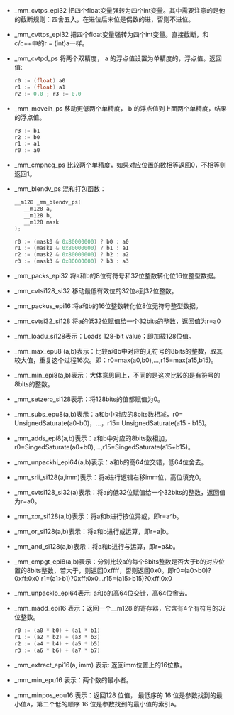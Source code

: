 - _mm_cvtps_epi32 把四个float变量强转为四个int变量。其中需要注意的是他的截断规则：四舍五入，在进位后末位是偶数的进，否则不进位。

- _mm_cvttps_epi32 把四个float变量强转为四个int变量。直接截断，和c/c++中的r = (int)a一样。

- _mm_cvtpd_ps 将两个双精度， a 的浮点值设置为单精度的，浮点值。返回值:

  ```c++
  r0 := (float) a0
  r1 := (float) a1
  r2 := 0.0 ; r3 := 0.0
  ```

- _mm_movelh_ps 移动更低两个单精度， b 的浮点值到上面两个单精度，结果的浮点值。

  ```c++
  r3 := b1
  r2 := b0
  r1 := a1
  r0 := a0
  ```

- _mm_cmpneq_ps 比较两个单精度，如果对应位置的数相等返回0，不相等则返回1。

- _mm_blendv_ps 混和打包函数：

  ```c++
  __m128 _mm_blendv_ps( 
     __m128 a,
     __m128 b,
     __m128 mask 
  );
  
  r0 := (mask0 & 0x80000000) ? b0 : a0
  r1 := (mask1 & 0x80000000) ? b1 : a1
  r2 := (mask2 & 0x80000000) ? b2 : a2
  r3 := (mask3 & 0x80000000) ? b3 : a3
  ```

- _mm_packs_epi32 将a和b的8位有符号和32位整数转化位16位整型数据。

- _mm_cvtsi128_si32 移动最低有效位的32位a到32位整数。

- _mm_packus_epi16 将a和b的16位整数转化位8位无符号整型数据。

- _mm_cvtsi32_si128 将a的低32位赋值给一个32bits的整数，返回值为r=a0

- _mm_loadu_si128表示：Loads 128-bit value；即加载128位值。

- _mm_max_epu8 (a,b)表示：比较a和b中对应的无符号的8bits的整数，取其较大值，重复这个过程16次。即：r0=max(a0,b0),...,r15=max(a15,b15)。

- _mm_min_epi8(a,b)表示：大体意思同上，不同的是这次比较的是有符号的8bits的整数。

- _mm_setzero_si128表示：将128bits的值都赋值为0。

- _mm_subs_epu8(a,b)表示：a和b中对应的8bits数相减，r0= UnsignedSaturate(a0-b0)，...，r15= UnsignedSaturate(a15 - b15)。

- _mm_adds_epi8(a,b)表示：a和b中对应的8bits数相加，r0=SingedSaturate(a0+b0),...,r15=SingedSaturate(a15+b15)。

- _mm_unpackhi_epi64(a,b)表示：a和b的高64位交错，低64位舍去。

- _mm_srli_si128(a,imm)表示：将a进行逻辑右移imm位，高位填充0。

- _mm_cvtsi128_si32(a)表示：将a的低32位赋值给一个32bits的整数，返回值为r=a0。

- _mm_xor_si128(a,b)表示：将a和b进行按位异或，即r=a^b。

- _mm_or_si128(a,b)表示：将a和b进行或运算，即r=a|b。

- _mm_and_si128(a,b)表示：将a和b进行与运算，即r=a&b。

- _mm_cmpgt_epi8(a,b)表示：分别比较a的每个8bits整数是否大于b的对应位置的8bits整数，若大于，则返回0xffff，否则返回0x0。即r0=(a0>b0)?0xff:0x0  r1=(a1>b1)?0xff:0x0...r15=(a15>b15)?0xff:0x0

- _mm_unpacklo_epi64表示:  a和b的高64位交错，高64位舍去。

- _mm_madd_epi16 表示：返回一个__m128i的寄存器，它含有4个有符号的32位整数。

  ```c++
  r0 := (a0 * b0) + (a1 * b1)
  r1 := (a2 * b2) + (a3 * b3)
  r2 := (a4 * b4) + (a5 * b5)
  r3 := (a6 * b6) + (a7 * b7)
  ```

- _mm_extract_epi16(a, imm) 表示: 返回imm位置上的16位数。
- _mm_min_epu16 表示：两个数的最小者。
- _mm_minpos_epu16 表示：返回128 位值， 最低序的 16 位是参数找到的最小值a，第二个低的顺序 16 位是参数找到的最小值的索引a。